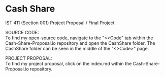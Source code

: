 # Cash Share
IST 411 (Section 001) Project Proposal / Final Project

SOURCE CODE:  
 To find my open-source code, navigate to the "<>Code" tab within the Cash-Share-Proposal.io repository and open the CashShare folder. The CashShare folder can be seen in the middle of the "<>Code>" page.


PROJECT PROPOSAL:  
 To find my project proposal, click on the index.md within the Cash-Share-Proposal.io repository.
